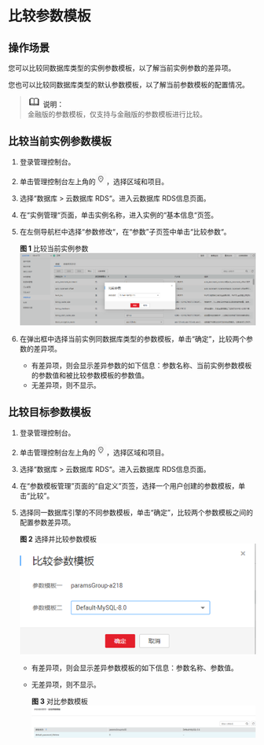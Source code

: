 # 比较参数模板<a name="zh-cn_topic_0049456638"></a>

## 操作场景<a name="section3320139914619"></a>

您可以比较同数据库类型的实例参数模板，以了解当前实例参数的差异项。

您也可以比较同数据库类型的默认参数模板，以了解当前参数模板的配置情况。

>![](public_sys-resources/icon-note.gif) **说明：**   
>金融版的参数模板，仅支持与金融版的参数模板进行比较。  

## 比较当前实例参数模板<a name="section14597653142310"></a>

1.  登录管理控制台。
2.  单击管理控制台左上角的![](figures/Region灰色图标.png)，选择区域和项目。
3.  选择“数据库  \>  云数据库 RDS“。进入云数据库 RDS信息页面。
4.  在“实例管理“页面，单击实例名称，进入实例的“基本信息“页签。
5.  在左侧导航栏中选择“参数修改“，在“参数”子页签中单击“比较参数“。

    **图 1**  比较当前实例参数<a name="fig1632611916388"></a>  
    ![](figures/比较当前实例参数.png "比较当前实例参数")

6.  在弹出框中选择当前实例同数据库类型的参数模板，单击“确定”，比较两个参数的差异项。
    -   有差异项，则会显示差异参数的如下信息：参数名称、当前实例参数模板的参数值和被比较参数模板的参数值。
    -   无差异项，则不显示。


## 比较目标参数模板<a name="s0b4257cd13504b4e9af5cd8af578de78"></a>

1.  登录管理控制台。
2.  单击管理控制台左上角的![](figures/Region灰色图标.png)，选择区域和项目。
3.  选择“数据库  \>  云数据库 RDS“。进入云数据库 RDS信息页面。
4.  在“参数模板管理”页面的“自定义”页签，选择一个用户创建的参数模板，单击“比较”。
5.  选择同一数据库引擎的不同参数模板，单击“确定”，比较两个参数模板之间的配置参数差异项。

    **图 2**  选择并比较参数模板<a name="fig3772313153217"></a>  
    ![](figures/选择并比较参数模板.png "选择并比较参数模板")

    -   有差异项，则会显示差异参数模板的如下信息：参数名称、参数值。
    -   无差异项，则不显示。

        **图 3**  对比参数模板<a name="fig869894015351"></a>  
        ![](figures/对比参数模板.png "对比参数模板")



